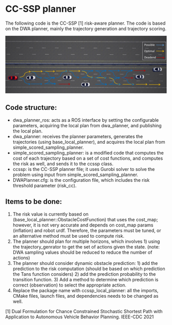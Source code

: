 # CC-SSP planner

The following code is the CC-SSP [1] risk-aware planner. The code is based on the DWA planner, mainly the trajectory generation and trajectory scoring.

![ccssp](ccssp_highway.png)

## Code structure:
* dwa_planner_ros: acts as a ROS interface by setting the configurable parameters, acquiring the local plan from dwa_planner, and publishing the local plan.
* dwa_planner: receives the planner parameters, generates the trajectories (using base_local_planner), and acquires the local plan from simple_scored_sampling_planner.
* simple_scored_sampling_planner: is a modified code that computes the cost of each trajectory based on a set of cost functions, and computes the risk as well, and sends it to the ccssp class.
* ccssp: is the CC-SSP planner file; it uses Gurobi solver to solve the problem using input from simple_scored_sampling_planner.
* DWAPlanner.cfg: is the configuration file, which includes the risk threshold parameter (risk_cc).




## Items to be done:
1. The risk value is currently based on (base_local_planner::ObstacleCostFunction) that uses the cost_map; however, it is not very accurate and depends on cost_map params (inflation) and robot urdf. Therefore, the parameters must be tuned, or an alternative method must be used to compute risk.
2. The planner should plan for multiple horizons, which involves 1) using the trajectory_genrator to get the set of actions given the state. (note: DWA sampling values should be reduced to reduce the number of actions)
3. The planner should consider dynamic obstacle prediction: 1) add the prediction to the risk computation (should be based on which prediction the Tans function considers)  2) add the prediction probability to the transition function. 3) Add a method to determine which prediction is correct (observation) to select the appropriate action.
4. Replace the package name with ccssp_local_planner: all the imports, CMake files, launch files, and dependencies needs to be changed as well.










[1] Dual Formulation for Chance Constrained Stochastic Shortest Path with Application to Autonomous Vehicle Behavior Planning. IEEE-CDC 2021
